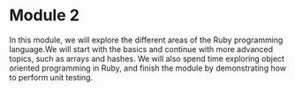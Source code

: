 # Module 2
In this module, we will explore the different areas of the Ruby programming language.We will start with the basics and continue with more advanced topics, such as arrays and hashes. We will also spend time exploring object oriented programming in Ruby, and finish the module by demonstrating how to perform unit testing.
